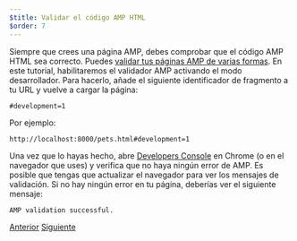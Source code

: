 ```yaml
---
$title: Validar el código AMP HTML 
$order: 7
---
```


Siempre que crees una página AMP, debes comprobar que el código AMP HTML sea correcto. Puedes [validar tus páginas AMP de varias formas](/es/docs/fundamentals/validate.html).  En este tutorial, habilitaremos el validador AMP activando el modo desarrollador. Para hacerlo, añade el siguiente identificador de fragmento a tu URL y vuelve a cargar la página:

```text
#development=1
```

Por ejemplo:

```text
http://localhost:8000/pets.html#development=1 
```

Una vez que lo hayas hecho, abre [Developers Console](https://developer.chrome.com/devtools/docs/console) en Chrome (o en el navegador que uses) y verifica que no haya ningún error de AMP. Es posible que tengas que actualizar el navegador para ver los mensajes de validación. Si no hay ningún error en tu página, deberías ver el siguiente mensaje:

```text
AMP validation successful.
```

<div class="prev-next-buttons">
  <a class="button prev-button" href="/es/docs/getting_started/visual_story/create_bookend.html"><span class="arrow-prev">Anterior</span></a>
  <a class="button next-button" href="/es/docs/getting_started/visual_story/congratulations.html"><span class="arrow-next">Siguiente</span></a>
</div>
 
